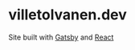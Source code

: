 # villetolvanen.dev

Site built with [Gatsby](https://www.gatsbyjs.com/) and [React](https://reactjs.org/)
